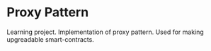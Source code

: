 # Proxy Pattern

Learning project. Implementation of proxy pattern. Used for making upgreadable
smart-contracts.
